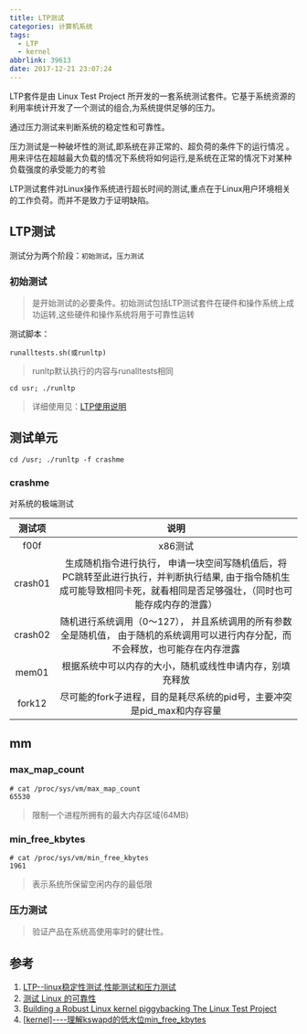 ```yaml
---
title: LTP测试
categories: 计算机系统
tags:
  - LTP
  - kernel
abbrlink: 39613
date: 2017-12-21 23:07:24
---
```


LTP套件是由 Linux Test Project 所开发的一套系统测试套件。它基于系统资源的利用率统计开发了一个测试的组合,为系统提供足够的压力。

通过压力测试来判断系统的稳定性和可靠性。

压力测试是一种破坏性的测试,即系统在非正常的、超负荷的条件下的运行情况 。用来评估在超越最大负载的情况下系统将如何运行,是系统在正常的情况下对某种负载强度的承受能力的考验

LTP测试套件对Linux操作系统进行超长时间的测试,重点在于Linux用户环境相关的工作负荷。而并不是致力于证明缺陷。
<!--more-->

## LTP测试

测试分为两个阶段：`初始测试`，`压力测试`

### 初始测试

>是开始测试的必要条件。初始测试包括LTP测试套件在硬件和操作系统上成功运转,这些硬件和操作系统将用于可靠性运转

测试脚本：

``` shell
runalltests.sh(或runltp)
```
>runltp默认执行的内容与runalltests相同


``` shell
cd usr; ./runltp
```
>详细使用见：[LTP使用说明](/doc/LTP使用说明.doc)

## 测试单元

``` shell
cd /usr; ./runltp -f crashme
```

### crashme

对系统的极端测试

| 测试项 | 说明 |
| :--:  | :--: |
| f00f	| x86测试	|
| crash01 | 生成随机指令进行执行， 申请一块空间写随机值后，将PC跳转至此进行执行，并判断执行结果, 由于指令随机生成可能导致相同卡死，就看相同是否足够强壮，（同时也可能存成内存的泄露） |
| crash02 |	随机进行系统调用（0～127）， 并且系统调用的所有参数全是随机值， 由于随机的系统调用可以进行内存分配，而不会释放，也可能存在内存泄露|
| mem01 | 根据系统中可以内存的大小，随机或线性申请内存，别填充释放	|
| fork12 | 尽可能的fork子进程，目的是耗尽系统的pid号，主要冲突是pid_max和内存容量|


## mm

### max_map_count

```
# cat /proc/sys/vm/max_map_count
65530
```
>限制一个进程所拥有的最大内存区域(64MB)

### min_free_kbytes

```
# cat /proc/sys/vm/min_free_kbytes
1961
```
>表示系统所保留空闲内存的最低限

### 压力测试

>验证产品在系统高使用率时的健壮性。

## 参考

1. [LTP--linux稳定性测试,性能测试和压力测试](http://blog.csdn.net/trochiluses/article/details/10061513)
2. [测试 Linux 的可靠性](https://www.ibm.com/developerworks/cn/linux/l-rel/)
3. [Building a Robust Linux kernel piggybacking The Linux Test Project
](http://ltp.sourceforge.net/documentation/technical_papers/ltp-ols-2008-paper.pdf)
4. [[kernel]----理解kswapd的低水位min_free_kbytes](https://www.cnblogs.com/muahao/p/6532527.html)
